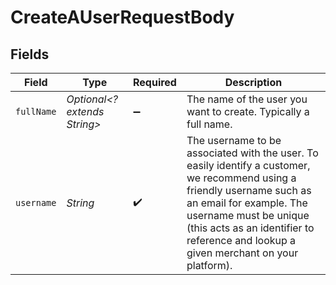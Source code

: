 # CreateAUserRequestBody


## Fields

| Field                                                                                                                                                                                                                                                                 | Type                                                                                                                                                                                                                                                                  | Required                                                                                                                                                                                                                                                              | Description                                                                                                                                                                                                                                                           |
| --------------------------------------------------------------------------------------------------------------------------------------------------------------------------------------------------------------------------------------------------------------------- | --------------------------------------------------------------------------------------------------------------------------------------------------------------------------------------------------------------------------------------------------------------------- | --------------------------------------------------------------------------------------------------------------------------------------------------------------------------------------------------------------------------------------------------------------------- | --------------------------------------------------------------------------------------------------------------------------------------------------------------------------------------------------------------------------------------------------------------------- |
| `fullName`                                                                                                                                                                                                                                                            | *Optional<? extends String>*                                                                                                                                                                                                                                          | :heavy_minus_sign:                                                                                                                                                                                                                                                    | The name of the user you want to create. Typically a full name.                                                                                                                                                                                                       |
| `username`                                                                                                                                                                                                                                                            | *String*                                                                                                                                                                                                                                                              | :heavy_check_mark:                                                                                                                                                                                                                                                    | The username to be associated with the user.  To easily identify a customer, we recommend using a friendly username such as an email for example. The username must be unique (this acts as an identifier to reference and lookup a given merchant on your platform). |